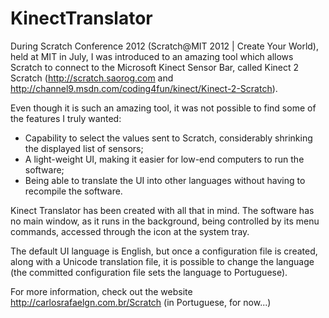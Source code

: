 KinectTranslator
================

During Scratch Conference 2012 (Scratch@MIT 2012 | Create Your World), held at MIT in July, I was introduced to an amazing tool which allows Scratch to connect to the Microsoft Kinect Sensor Bar, called Kinect 2 Scratch (http://scratch.saorog.com and http://channel9.msdn.com/coding4fun/kinect/Kinect-2-Scratch).

Even though it is such an amazing tool, it was not possible to find some of the features I truly wanted:

- Capability to select the values sent to Scratch, considerably shrinking the displayed list of sensors;
- A light-weight UI, making it easier for low-end computers to run the software;
- Being able to translate the UI into other languages without having to recompile the software.

Kinect Translator has been created with all that in mind. The software has no main window, as it runs in the background, being controlled by its menu commands, accessed through the icon at the system tray.

The default UI language is English, but once a configuration file is created, along with a Unicode translation file, it is possible to change the language (the committed configuration file sets the language to Portuguese).

For more information, check out the website http://carlosrafaelgn.com.br/Scratch (in Portuguese, for now...)
